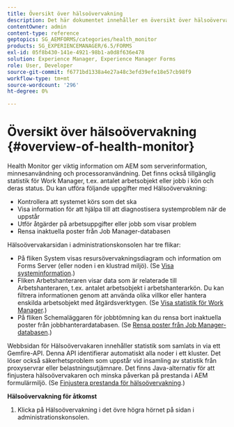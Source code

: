 ```yaml
---
title: Översikt över hälsoövervakning
description: Det här dokumentet innehåller en översikt över hälsoövervakaren och information om hur du kan komma åt den.
contentOwner: admin
content-type: reference
geptopics: SG_AEMFORMS/categories/health_monitor
products: SG_EXPERIENCEMANAGER/6.5/FORMS
exl-id: 05f8b430-141e-4921-98b1-a0d8f636e478
solution: Experience Manager, Experience Manager Forms
role: User, Developer
source-git-commit: f6771bd1338a4e27a48c3efd39efe18e57cb98f9
workflow-type: tm+mt
source-wordcount: '296'
ht-degree: 0%

---
```


# Översikt över hälsoövervakning {#overview-of-health-monitor}

Health Monitor ger viktig information om AEM som serverinformation, minnesanvändning och processoranvändning. Det finns också tillgänglig statistik för Work Manager, t.ex. antalet arbetsobjekt eller jobb i kön och deras status. Du kan utföra följande uppgifter med Hälsoövervakning:

* Kontrollera att systemet körs som det ska
* Visa information för att hjälpa till att diagnostisera systemproblem när de uppstår
* Utför åtgärder på arbetsuppgifter eller jobb som visar problem
* Rensa inaktuella poster från Job Manager-databasen

Hälsoövervakarsidan i administrationskonsolen har tre flikar:

* På fliken System visas resursövervakningsdiagram och information om Forms Server (eller noden i en klustrad miljö). (Se [Visa systeminformation](/help/forms/using/admin-help/view-system-information.md#view-system-information).)
* Fliken Arbetshanteraren visar data som är relaterade till Arbetshanteraren, t.ex. antalet arbetsobjekt i arbetshanterarkön. Du kan filtrera informationen genom att använda olika villkor eller hantera enskilda arbetsobjekt med åtgärdsverktygen. (Se [Visa statistik för Work Manager](/help/forms/using/admin-help/view-statistics-related-manager.md#view-statistics-related-to-work-manager).)
* På fliken Schemaläggaren för jobbtömning kan du rensa bort inaktuella poster från jobbhanterardatabasen. (Se [Rensa poster från Job Manager-databasen](/help/forms/using/admin-help/purge-records-job-manager-database.md#purge-records-from-the-job-manager-database).)

Webbsidan för Hälsoövervakaren innehåller statistik som samlats in via ett Gemfire-API. Denna API identifierar automatiskt alla noder i ett kluster. Det löser också säkerhetsproblem som uppstår vid insamling av statistik från proxyservrar eller belastningsutjämnare. Det finns Java-alternativ för att finjustera hälsoövervakaren och minska påverkan på prestanda i AEM formulärmiljö. (Se [Finjustera prestanda för hälsoövervakning](/help/forms/using/admin-help/fine-tuning-health-monitor-performance.md#fine-tuning-health-monitor-performance).)

**Hälsoövervakning för åtkomst**

1. Klicka på Hälsoövervakning i det övre högra hörnet på sidan i administrationskonsolen.
